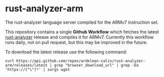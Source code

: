 # rust-analyzer-arm
The rust-analyzer language server compiled for the ARMv7 instruction set.

This repository contains a single **Github Workflow** which fetches the latest [rust-analyzer](https://github.com/rust-analyzer/rust-analyzer) release and compiles it for ARMv7.
Currently this workflow runs daily, not on pull request, but this may be improved in the future.

To download the latest release use the following command:

`curl https://api.github.com/repos/ardelean-calin/rust-analyzer-arm/releases/latest | grep "browser_download_url" | grep -Eo 'https://[^\"]*' | xargs wget`
